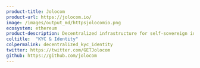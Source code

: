 ```yaml
---
product-title: Jolocom
product-url: https://jolocom.io/
image: /images/output_md/httpsjolocomio.png
ecosystem: ethereum
product-description: Decentralized infrastructure for self-sovereign identity.
coltitle:  "KYC & Identity"
colpermalink: decentralized_kyc_identity
twitter: https://twitter.com/GETJolocom
github: https://github.com/jolocom
---
```

